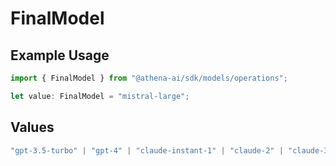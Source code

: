 # FinalModel

## Example Usage

```typescript
import { FinalModel } from "@athena-ai/sdk/models/operations";

let value: FinalModel = "mistral-large";
```

## Values

```typescript
"gpt-3.5-turbo" | "gpt-4" | "claude-instant-1" | "claude-2" | "claude-3-haiku" | "claude-3-sonnet" | "claude-3-opus" | "mixtral" | "mistral-small" | "mistral-medium" | "mistral-large"
```